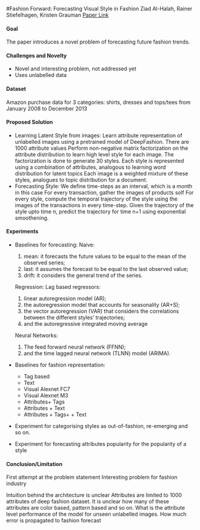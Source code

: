 #Fashion Forward: Forecasting Visual Style in Fashion
Ziad Al-Halah, Rainer Stiefelhagen, Kristen Grauman
[Paper Link](https://arxiv.org/abs/1705.06394)

#### Goal
The paper introduces a novel problem of forecasting future fashion trends. 

#### Challenges and Novelty
* Novel and interesting problem, not addressed yet
* Uses unlabelled data

#### Dataset
Amazon purchase data for 3 categories: shirts, dresses and tops/tees from January 2008 to December 2013

#### Proposed Solution

* Learning Latent Style from images:
	Learn attribute representation of unlabelled images using a pretrained model of DeepFashion. There are 1000 attribute values
	Perform non-negative matrix factorization on the attribute distribution to learn high level style for each image. The factorization is done to generate 30 styles.
	Each style is represented using a combination of attributes, analogous to learning word distribution for latent topics
	Each image is a weighted mixture of these styles, analogues to topic distribution for a document.
* Forecasting Style:
	We define time-steps as an interval, which is a month in this case
	For every transaction, gather the images of products  solf
	For every style, compute the temporal trajectory of the style using the images of the transactions in every time-step. 
	Given the trajectory of the style upto time n, predict the trajectory for time n+1 using exponential smoothening. 

#### Experiments

* Baselines for forecasting:
	Naive:
	1) mean: it forecasts the future values to be equal to the mean of the observed series; 
	2) last: it assumes the forecast to be equal to the last observed value; 
	3) drift: it considers the general trend of the series.
	
	Regression: Lag based regressors:
	1) linear autoregression model (AR); 
	2) the autoregression model that accounts for seasonality (AR+S); 
	3) the vector autoregression (VAR) that considers the correlations between the different styles’ trajectories;
	4) and the autoregressive integrated moving average

	Neural Networks:
	1) The feed forward neural network (FFNN); 
	2) and the time lagged neural network (TLNN) model (ARIMA).

* Baselines for fashion representation:
	* Tag based
	* Text
	* Visual Alexnet FC7
	* Visual Alexnet M3
	* Attributes+ Tags
	* Attributes + Text
	* Attributes + Tags+ + Text

* Experiment for categorising styles as out-of-fashion, re-emerging and so on.
* Experiment for forecasting attributes popularity for the popularity of a style


#### Conclusion/Limitation

First attempt at the problem statement
Interesting problem for fashion industry

Intuition behind the architecture is unclear
Attributes are limited to 1000 attributes of deep fashion dataset. 
It is unclear how many of these attributes are color based, pattern based and so on.
What is the attribute level performance of the model for unseen unlabelled images. How much error is propagated to fashion forecast

